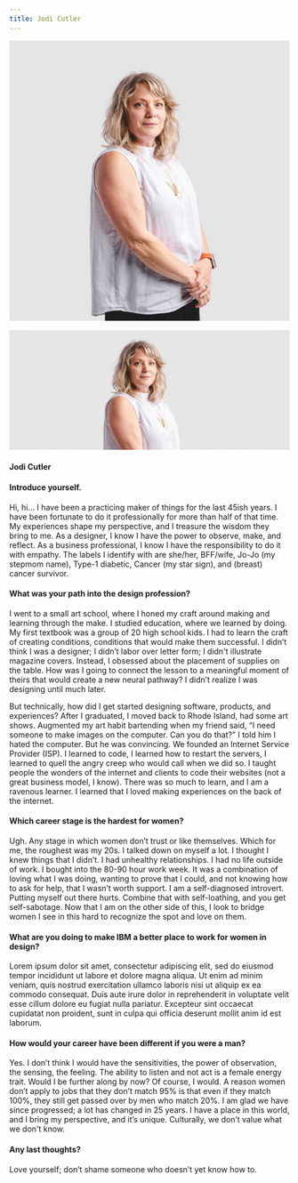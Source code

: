 ```yaml
---
title: Jodi Cutler
---
```


<grid classname="background-bleed">
<column lg="16">

<art-direction>

![Jodi Cutler card image](./608x608.jpg)

![Jodi Cutler hero image](./2624x1120.jpg)

</art-direction>

</column>
</grid>

<grid background="gray-10">
<column md="2" lg="4">

#### Jodi Cutler

#### Introduce yourself.

</column>

<column md="5" lg="8">

<p size="lg">Hi, hi… I have been a practicing maker of things for the last 45ish years. I have been fortunate to do it professionally for more than half of that time. My experiences shape my perspective, and I treasure the wisdom they bring to me. As a designer, I know I have the power to observe, make, and reflect. As a business professional, I know I have the responsibility to do it with empathy. The labels I identify with are she/her, BFF/wife, Jo-Jo (my stepmom name), Type-1 diabetic, Cancer (my star sign), and (breast) cancer survivor.</p>

</column>
</grid>

<grid background="gray-10">
<column md="2" lg="4">

#### What was your path into the design profession?

</column>

<column md="5" lg="8">

<p size="lg">I went to a small art school, where I honed my craft around making and learning through the make. I studied education, where we learned by doing. My first textbook was a group of 20 high school kids. I had to learn the craft of creating conditions, conditions that would make them successful. I didn’t think I was a designer; I didn’t labor over letter form; I didn't illustrate magazine covers. Instead, I obsessed about the placement of supplies on the table. How was I going to connect the lesson to a meaningful moment of theirs that would create a new neural pathway? I didn’t realize I was designing until much later.</p> 

<p size="lg">But technically, how did I get started designing software, products, and experiences? After I graduated, I moved back to Rhode Island, had some art shows. Augmented my art habit bartending when my friend said, “I need someone to make images on the computer. Can you do that?” I told him I hated the computer. But he was convincing. We founded an Internet Service Provider (ISP). I learned to code, I learned how to restart the servers, I learned to quell the angry creep who would call when we did so. I taught people the wonders of the internet and clients to code their websites (not a great business model, I know). There was so much to learn, and I am a ravenous learner. I learned that I loved making experiences on the back of the internet.</p>

</column>
</grid>

<grid background="gray-10">
<column md="2" lg="4">

#### Which career stage is the hardest for women?

</column>

<column md="5" lg="8">

<p size="lg">Ugh. Any stage in which women don’t trust or like themselves. Which for me, the roughest was my 20s. I talked down on myself a lot. I thought I knew things that I didn’t. I had unhealthy relationships. I had no life outside of work. I bought into the 80-90 hour work week. It was a combination of loving what I was doing, wanting to prove that I could, and not knowing how to ask for help, that I wasn’t worth support. I am a self-diagnosed introvert. Putting myself out there hurts. Combine that with self-loathing, and you get self-sabotage. Now that I am on the other side of this, I look to bridge women I see in this hard to recognize the spot and love on them. </p>

</column>
</grid>

<grid background="gray-10">
<column md="2" lg="4">

#### What are you doing to make IBM a better place to work for women in design?

</column>

<column md="5" lg="8">

<p size="lg">Lorem ipsum dolor sit amet, consectetur adipiscing elit, sed do eiusmod tempor incididunt ut labore et dolore magna aliqua. Ut enim ad minim veniam, quis nostrud exercitation ullamco laboris nisi ut aliquip ex ea commodo consequat. Duis aute irure dolor in reprehenderit in voluptate velit esse cillum dolore eu fugiat nulla pariatur. Excepteur sint occaecat cupidatat non proident, sunt in culpa qui officia deserunt mollit anim id est laborum.</p>

</column>
</grid>

<grid background="gray-10">
<column md="2" lg="4">

#### How would your career have been different if you were a man?

</column>

<column md="5" lg="8">

<p size="lg">Yes. I don’t think I would have the sensitivities, the power of observation, the sensing, the feeling. The ability to listen and not act is a female energy trait. Would I be further along by now? Of course, I would. A reason women don’t apply to jobs that they don’t match 95% is that even if they match 100%, they still get passed over by men who match 20%. I am glad we have since progressed; a lot has changed in 25 years. I have a place in this world, and I bring my perspective, and it’s unique. Culturally, we don’t value what we don't know.</p>

</column>
</grid>

<grid background="gray-10">
<column md="2" lg="4">

#### Any last thoughts?

</column>

<column md="5" lg="8">

<p size="lg">Love yourself; don’t shame someone who doesn’t yet know how to. </p>

</column>
</grid>
